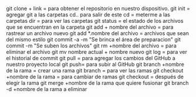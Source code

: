 git clone + link = para obtener el repositorio en nuestro dispositivo.
git init = agregar git a las carpetas
cd.. para salir de este
cd = meterme a las carpetas
dir = para ver las carpetas 
git status = el estado de los archivos que se encuentran en la carpeta
git add + nombre del archivo = para rastrear un archivo nuevo
git add *.nombre del archivo = archivos que sean del mismo estilo
git commit -a -m "Se brinca el área de preparacion"
git commit -m "Se suben los archivos"
git rm +nombre del archivo = para eliminar el archivo
git mv nombre actual + nombre nuevo
git log = para ver el historial de commit
git pull = para agregar los cambios del GitHub a nuestro proyecto local
git push= para subir al GitHub
git branch +nombre de la rama = crear una rama
git branch = para ver las ramas
git checkout +nombre de la rama = para cambiar de ramas
git checkout = después de elegir la rama
git merge +nombre de la rama que quiere fusionar
git branch -d +nombre de la rama a eliminar

